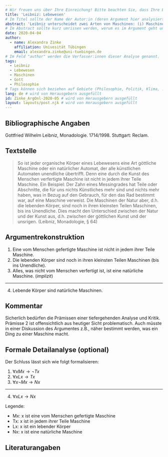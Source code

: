 ```yaml
---
# Wir freuen uns über Ihre Einreichung! Bitte beachten Sie, dass Ihre Einreichung nicht-anonym begutachtet wird und dass sich das Herausgeberteam vorenthält, Einreichungen zurückzuweisen. Mit der Einreichung stimmen Sie der Publikation davon inkl. Ihres Namens und der Email-Adresse auf der Webseite http://www.argumentation.online unter der Creative Commons Lizenz (CC BY-NC, https://creativecommons.org/licenses/by-nc/4.0/) zu.
title: 'Leibniz: Lebewesen' 
# Im Titel sollte der Name der Autor:in (deren Argument hier analysiert wird) und ein Inhaltshinweis stehen, z.B. "René Descartes: Das Traumargument" oder "Platon: Das Euthyphron-Dilemma".
abstract: 'Leibniz unterscheidet zwei Arten von Maschinen: (i) Maschinen, die auch aus Teilen zusammengesetzt sind, welche selbst keine Maschinen sind, und (ii) Maschinen, die keine Teile enthalten, die selbst keine Maschine sind. Menschen können nur Maschinen der ersten Art schaffen, Gott auch Maschinen der zweiten Art. Alle Lebewesen sind nach Leibniz Maschinen der zweiten Art, d.h. "natürliche Maschinen."'
# Im Abstract sollte kurz umrissen werden, worum es im Argument geht und ggf. welche Besonderheiten die vorgetragene Rekonstruktion aufweist (etwa: Analogieargument). Umfang: 100-200 Wörter.
date: 2020-04-04
author: 
  - name: Alexandra Zinke
    affiliation: Univesität Tübingen
    email: alexandra.zinke@uni-tuebingen.de
# Im Feld "author" werden die Verfasser:innen dieser Analyse genannt. 
tags: 
  - Leibniz
  - Lebewesen
  - Maschinen
  - Gott
  - Philosophie
# Tags können sich beziehen auf Gebiete (Philosophie, Politik, Klima, ...), Schulstufe (Sek I, Sek II, Uni), Sprache des Originaltextes (Griechisch, Latein, Englisch, Französisch, Deutsch, Spanisch, Italienisch), eingesetzte Rekonstruktionstechniken (informell, formal, Aussagenlogik, Prädikatenlogik, Modallogik, Höherstufige/andere Logik), Autor:in der Originaltexte
lang: de # wird von Herausgebern ausgefüllt
id: Zinke_ArgOnl-2020-05 # wird von Herausgebern ausgefüllt
layout: layouts/post.njk # wird von Herausgebern ausgefüllt
---
```



## Bibliographische Angaben

<!--Bibliographische Angaben zur analysierten Textstelle, falls möglich mit Weblinks-->

Gottfried Wilhelm Leibniz, Monadologie. 1714/1998. Stuttgart: Reclam.


## Textstelle

<!--Die Textstelle in der Originalsprache und/oder in deutscher Übersetzung. Bitte beachten Sie die Urheberrechte. Tipp: Wenn Sie eine lange, urherebrechtlich geschützte Textstelle zitieren, so können Sie die Sätze nummerieren -- "[1] ... [2] ... [3] ..." -- und im Folgenden auf die einzelnen Sätze explizit verweisen, sodass deutlich wird, dass das Zitat als Beleg der hier vorgestellten Rekonstruktion dient und die Nutzung des urheberrechtlich geschützten Textes in ihrem Umfang durch den besonderen Zweck gerechtfertigt ist.-->

> So ist jeder organische Körper eines Lebewesens eine Art göttliche Maschine oder ein natürlicher Automat, der alle künstlichen Automaten unendliche übertrifft. Denn eine durch die Kunst des Menschen verfertigte Maschine ist nicht in jedem ihrer Teile Maschine. Ein Beispiel: Der Zahn eines Messingrades hat Teile oder Abschnitte, die für uns nichts Künstliches mehr sind und nichts mehr haben, was in Bezug auf den Gebrauch, für den das Rad bestimmt war, auf eine Maschine verweist. Die Maschinen der Natur aber, d.h. die lebenden Körper, sind noch in ihren kleinsten Teilen Maschinen, bis ins Unendliche. Dies macht den Unterschied zwischen der Natur und der Kunst aus, d.h. zwischen der göttlichen Kunst und der unsrigen. (Leibniz, Monadologie, § 64)


## Argumentrekonstruktion

<!--Das Argument wird natürlichsprachlich und in Standardform rekonstruiert. Mehrere alternative Rekonstruktionen des Arguments sind zulässig, sofern diese aufeinander bezogen sind.-->

1.	Eine vom Menschen gefertigte Maschine ist nicht in jedem ihrer Teile Maschine.
2.	Die lebenden Körper sind noch in ihren kleinsten Teilen Maschinen (bis ins Unendliche).
3.	Alles, was nicht vom Menschen verfertigt ist, ist eine natürliche Maschine.  (*implizit*)

---

4. Lebende Körper sind natürliche Maschinen. 

## Kommentar

<!--In den Kommentar zur Argumentrekonstruktion gehört zum Beispiel die Einbettung des Arguments in ein Thema oder einen philosophiehistorischen Kontext oder der Hinweis auf problematische Annahmen im Argument, aber keine von der Rekonstruktion losgelöste Beurteilung oder Stellungnahme.-->
Sicherlich bedürfen die Prämissen einer tiefergehenden Analyse und Kritik. Prämisse 2 ist offensichtlich aus heutiger Sicht problematisch. Auch müsste in einer Diskussion des Argumentes z.B., näher bestimmt werden, was ein Ding zu einer Maschine macht. 


## Formale Detailanalyse (optional)

<!--Das Argument oder einzelne (etwa besonders undurchsichtige) Teilschritte können hier formalisiert dargestellt werden.-->

Der Schluss lässt sich wie folgt formalisieren:

1.	$\forall x Mx \rightarrow \lnot Tx$
2.	$\forall x Lx \rightarrow Tx$
3.	$\forall x \lnot Mx \rightarrow Nx$

---

4.	$\forall x Lx \rightarrow Nx$


Legende: 

- Mx: x ist eine vom Menschen gefertigte Maschine
- Tx: x ist in jedem ihrer Teile Maschine
- Lx: x ist ein lebender Körper
- Nx: x ist eine natürliche Maschine


## Literaturangaben

<!--Die für die Rekonstruktion verwendete Literatur kann hier angegeben werden.-->





